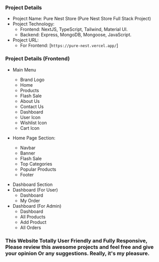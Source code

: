 ### Project Details

- Project Name:  Pure Nest Store (Pure Nest Store Full Stack Project)
- Project Technology:
  - Frontend: NextJS, TypeScript, Tailwind, Material UI.
  - Backend: Express, MongoDB, Mongoose, JavaScript.
- Project URL:
  - For Frontend: [`https://pure-nest.vercel.app/`]

### Project Details (Frontend)

- Main Menu

  - Brand Logo
  - Home
  - Products
  - Flash Sale
  - About Us
  - Contact Us
  - Dashboard
  - User Icon
  - Wishlist Icon
  - Cart Icon

- Home Page Section:
  - Navbar
  - Banner
  - Flash Sale
  - Top Categories
  - Popular Products
  - Footer

* Dashboard Section
* Dashboard (For User)
  - Dashboard
  - My Order
* Dashboard (For Admin)
  - Dashboard
  - All Products
  - Add Product
  - All Orders

### This Website Totally User Friendly and Fully Responsive, Please review this awesome projects and feel free and give your opinion Or any suggestions. Really, it's my pleasure.
